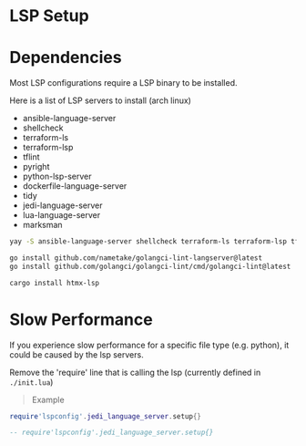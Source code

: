 # LSP Setup


# Dependencies

Most LSP configurations require a LSP binary to be installed.

Here is a list of LSP servers to install (arch linux)

* ansible-language-server
* shellcheck
* terraform-ls
* terraform-lsp
* tflint
* pyright
* python-lsp-server
* dockerfile-language-server
* tidy
* jedi-language-server
* lua-language-server
* marksman

```bash
yay -S ansible-language-server shellcheck terraform-ls terraform-lsp tflint pyright python-lsp-server dockerfile-language-server tidy jedi-language-server lua-language-server marksman
```

```bash
go install github.com/nametake/golangci-lint-langserver@latest
go install github.com/golangci/golangci-lint/cmd/golangci-lint@latest
```

```bash
cargo install htmx-lsp
```



# Slow Performance

If you experience slow performance for a specific file type (e.g. python), it could be caused by the lsp servers.

Remove the 'require' line that is calling the lsp (currently defined in `./init.lua`)

> Example

```lua
require'lspconfig'.jedi_language_server.setup{}
```

```lua
-- require'lspconfig'.jedi_language_server.setup{}
```
